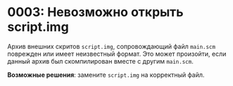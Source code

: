 # 0003: Невозможно открыть script.img

Архив внешних скритов `script.img`, сопровождающий файл `main.scm` поврежден или имеет неизвестный формат. Это может произойти, если данный архив был скомпилирован вместе с другим `main.scm`.

**Возможные решения**: замените `script.img` на корректный файл.

